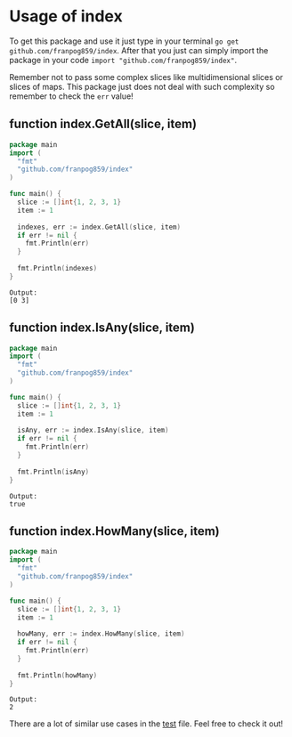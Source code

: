 # Usage of index

To get this package and use it just type in your terminal `go get github.com/franpog859/index`. After that you just can simply import the package in your code `import "github.com/franpog859/index"`. 

Remember not to pass some complex slices like multidimensional slices or slices of maps. This package just does not deal with such complexity so remember to check the `err` value! 

## function index.GetAll(slice, item)
```go
package main
import (
  "fmt"
  "github.com/franpog859/index"
)

func main() {
  slice := []int{1, 2, 3, 1}
  item := 1
  
  indexes, err := index.GetAll(slice, item)
  if err != nil {
    fmt.Println(err)
  }
    
  fmt.Println(indexes)
}
```
```
Output:
[0 3]
```

## function index.IsAny(slice, item)
```go
package main
import (
  "fmt"
  "github.com/franpog859/index"
)

func main() {
  slice := []int{1, 2, 3, 1}
  item := 1
  
  isAny, err := index.IsAny(slice, item)
  if err != nil {
    fmt.Println(err)
  }
    
  fmt.Println(isAny)
}
```
```
Output:
true
```

## function index.HowMany(slice, item)
```go
package main
import (
  "fmt"
  "github.com/franpog859/index"
)

func main() {
  slice := []int{1, 2, 3, 1}
  item := 1
  
  howMany, err := index.HowMany(slice, item)
  if err != nil {
    fmt.Println(err)
  }
    
  fmt.Println(howMany)
}
```
```
Output:
2
```

There are a lot of similar use cases in the [test](https://github.com/franpog859/index/blob/master/index_test.go) file. Feel free to check it out!